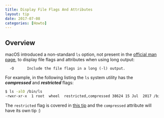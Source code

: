 ```yaml
---
title: Display File Flags And Attributes
layout: tip
date: 2017-07-08
categories: [Howto]
---
```


## Overview

macOS introduced a non-standard ```ls``` option, not present in the [official man page](http://man7.org/linux/man-pages/man1/ls.1.html), to display file flags and attributes when using long output:
```
  -O      Include the file flags in a long (-l) output.
```

For example, in the following listing the ```ls``` system utility has the **_compressed_** and **_restricted_** flags:
```bash
$ ls -alO /bin/ls
-rwxr-xr-x  1 root  wheel  restricted,compressed 38624 15 Jul  2017 /bin/ls
```

The ```restricted``` flag is covered in [this tip]() and the ```compressed``` attribute will have its own tip :)
